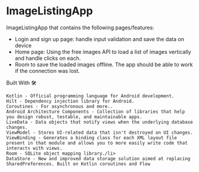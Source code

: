 # ImageListingApp

 ImageListingApp that contains the following pages/features:<br>
 <ul>
  <li>Login and sign up page: handle input validation and save the data on device</li>
   <li>Home page: Using the free images API to load a list of images vertically and handle clicks on each.</li>
   <li>Room to save the loaded images offline. The app should be able to work if the connection was lost.</li>
 </ul>

Built With 🛠

    Kotlin - Official programming language for Android development.
    Hilt - Dependency injection library for Android.
    Coroutines - For asynchronous and more..
    Android Architecture Components - Collection of libraries that help you design robust, testable, and maintainable apps.
    LiveData - Data objects that notify views when the underlying database changes.
    ViewModel - Stores UI-related data that isn't destroyed on UI changes.
    ViewBinding - Generates a binding class for each XML layout file present in that module and allows you to more easily write code that interacts with views.
    Room - SQLite object mapping library./li>
    DataStore - New and improved data storage solution aimed at replacing SharedPreferences. Built on Kotlin coroutines and Flow

